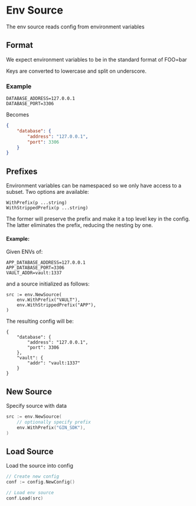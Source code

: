 # Env Source

The env source reads config from environment variables

## Format

We expect environment variables to be in the standard format of FOO=bar

Keys are converted to lowercase and split on underscore.


### Example

```
DATABASE_ADDRESS=127.0.0.1
DATABASE_PORT=3306
```

Becomes

```json
{
    "database": {
        "address": "127.0.0.1",
        "port": 3306
    }
}
```

## Prefixes

Environment variables can be namespaced so we only have access to a subset. Two options are available:

```
WithPrefix(p ...string)
WithStrippedPrefix(p ...string)
```

The former will preserve the prefix and make it a top level key in the config. The latter eliminates the prefix, reducing the nesting by one. 

#### Example:

Given ENVs of:

```
APP_DATABASE_ADDRESS=127.0.0.1
APP_DATABASE_PORT=3306
VAULT_ADDR=vault:1337
```

and a source initialized as follows:

```
src := env.NewSource(
    env.WithPrefix("VAULT"),
    env.WithStrippedPrefix("APP"),
)
```

The resulting config will be:

```
{
    "database": {
        "address": "127.0.0.1",
        "port": 3306
    },
    "vault": {
        "addr": "vault:1337"
    }
}
```


## New Source

Specify source with data

```go
src := env.NewSource(
	// optionally specify prefix
	env.WithPrefix("GIN_SDK"),
)
```

## Load Source

Load the source into config

```go
// Create new config
conf := config.NewConfig()

// Load env source
conf.Load(src)
```
